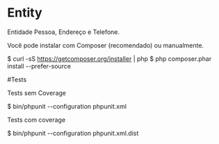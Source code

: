 # Entity
Entidade Pessoa, Endereço e Telefone.

Você pode instalar com Composer (recomendado) ou manualmente.

$ curl -sS https://getcomposer.org/installer | php
$ php composer.phar install --prefer-source

#Tests

Tests sem Coverage

$ bin/phpunit --configuration phpunit.xml

Tests com coverage

$ bin/phpunit --configuration phpunit.xml.dist
